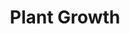 ---
title: "Plant Growth"
index: "plant-growth"
permalink: /spells/plant-growth/
tags:
  - Spell
  - 3rd Level
  - Transmutation
available_for:
  - Bard
  - Druid
  - Ranger
level: "3rd Level"
school: "Transmutation"
range: "150 ft"
comp:
  - V
  - S
description: |
  This spell channels vitality into plants within a specific area. There are two possible uses for the spell, granting either immediate or long-term benefits.

  If you cast this spell using 1 action, choose a point within range. All normal plants in a 100-foot radius centered on that point become thick and overgrown. A creature moving through the area must spend 4 feet of movement for every 1 foot it moves.

  You can exclude one or more areas of any size within the spell's area from being affected.

  If you cast this spell over 8 hours, you enrich the land. All plants in a half-mile radius centered on a point within range become enriched for 1 year. The plants yield twice the normal amount of food when harvested.
excerpt: "This spell channels vitality into plants within a specific area."
source: "Basic Rules"
---